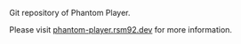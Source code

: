 
Git repository of Phantom Player.

Please visit [phantom-player.rsm92.dev](https://phantom-player.rsm92.dev) for more information.